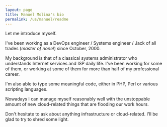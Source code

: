 ```yaml
---
layout: page
title: Manuel Molina's bio
permalink: /us/manuel/readme
---
```


Let me introduce myself.

I've been working as a DevOps engineer / Systems engineer / Jack of all trades (*master of none!*) since October, 2000.

My background is that of a classical systems administrator who understands Internet services and ISP daily life. I've been working for some of them, or working at some of them for more than half of my professional career.

I'm also able to type some meaningful code, either in PHP, Perl or various scripting languages.

Nowadays I can manage myself reasonably well with the unstoppable amount of new cloud-related things that are flooding our work hours.

Don't hesitate to ask about anything infrastructure or cloud-related. I'll be glad to try to shred some light.

